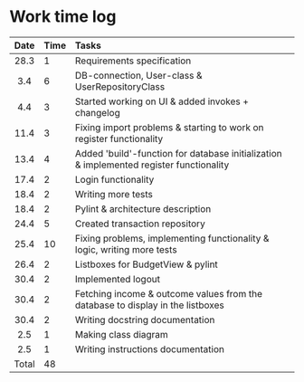# Work time log

| Date | Time | Tasks  |
| :----:|:-----| :-----|
| 28.3| 1    | Requirements specification |
| 3.4| 6    | DB-connection, User-class & UserRepositoryClass |
| 4.4| 3    | Started working on UI & added invokes + changelog |
| 11.4| 3    | Fixing import problems & starting to work on register functionality |
| 13.4| 4    | Added 'build'-function for database initialization & implemented register functionality |
| 17.4| 2    | Login functionality |
| 18.4| 2    | Writing more tests |
| 18.4| 2    | Pylint & architecture description |
| 24.4| 5    | Created transaction repository |
| 25.4| 10    | Fixing problems, implementing functionality & logic, writing more tests |
| 26.4| 2    | Listboxes for BudgetView & pylint |
| 30.4| 2    | Implemented logout |
| 30.4| 2    | Fetching income & outcome values from the database to display in the listboxes |
| 30.4| 2    | Writing docstring documentation |
| 2.5| 1    | Making class diagram |
| 2.5| 1    | Writing instructions documentation |
| Total|48| |
